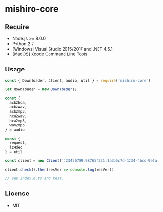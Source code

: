 # mishiro-core

## Require

* Node.js >= 8.0.0
* Python 2.7
* [Windows] Visual Studio 2015/2017 and .NET 4.5.1
* [MacOS] Xcode Command Line Tools

## Usage

``` javascript
const { Downloader, Client, audio, util } = require('mishiro-core')

let downloader = new Downloader()

const {
  acb2hca,
  acb2wav,
  acb2mp3,
  hca2wav,
  hca2mp3,
  wav2mp3
} = audio

const {
  request,
  lz4dec
} = util

const client = new Client('123456789:987654321:1a3b5c7d-1234-4bcd-9efa-8e6f4a2b7c5d')

client.check().then(resVer => console.log(resVer))

// see index.d.ts and test.
```

## License
* MIT

